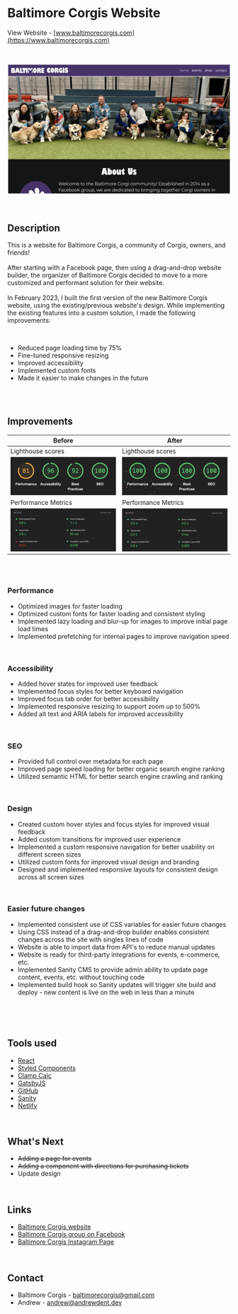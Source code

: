 # Baltimore Corgis Website

View Website - [www.baltimorecorgis.com](https://www.baltimorecorgis.com)

<br />

![A screenshot of the Baltimore Corgis website](/src/images/readme/website-screenshot.png)

<br />

## Description

This is a website for Baltimore Corgis, a community of Corgis, owners, and friends!
<br />
<br />
After starting with a Facebook page, then using a drag-and-drop website builder, the organizer of Baltimore Corgis decided to move to a more customized and performant solution for their website.
<br />
<br />
In February 2023, I built the first version of the new Baltimore Corgis website, using the existing/previous website's design. While implementing the existing features into a custom solution, I made the following improvements:

<br />

- Reduced page loading time by 75%
- Fine-tuned responsive resizing
- Improved accessibility
- Implemented custom fonts
- Made it easier to make changes in the future

<br />
<br />

## Improvements

| Before                                                                       | After                                                                      |
| ---------------------------------------------------------------------------- | -------------------------------------------------------------------------- |
| Lighthouse scores                                                            | Lighthouse scores                                                          |
| ![Lighthouse score - before](/src/images/readme/lighthouse-score-before.png) | ![Lighthouse score - after](/src/images/readme/lighthouse-score-after.png) |
| Performance Metrics                                                          | Performance Metrics                                                        |
| ![Metrics - before](/src/images/readme/metrics-before.png)                   | ![Metrics - after](/src/images/readme/metrics-after.png)                   |

<br />
<br />

### Performance

- Optimized images for faster loading
- Optimized custom fonts for faster loading and consistent styling
- Implemented lazy loading and blur-up for images to improve initial page load times
- Implemented prefetching for internal pages to improve navigation speed

<br />

### Accessibility

- Added hover states for improved user feedback
- Implemented focus styles for better keyboard navigation
- Improved focus tab order for better accessibility
- Implemented responsive resizing to support zoom up to 500%
- Added alt text and ARIA labels for improved accessibility

<br />

### SEO

- Provided full control over metadata for each page
- Improved page speed loading for better organic search engine ranking
- Utilized semantic HTML for better search engine crawling and ranking

<br />

### Design

- Created custom hover styles and focus styles for improved visual feedback
- Added custom transitions for improved user experience
- Implemented a custom responsive navigation for better usability on different screen sizes
- Utilized custom fonts for improved visual design and branding
- Designed and implemented responsive layouts for consistent design across all screen sizes

<br />

### Easier future changes

- Implemented consistent use of CSS variables for easier future changes
- Using CSS instead of a drag-and-drop builder enables consistent changes across the site with singles lines of code
- Website is able to import data from API's to reduce manual updates
- Website is ready for third-party integrations for events, e-commerce, etc.
- Implemented Sanity CMS to provide admin ability to update page content, events, etc. without touching code
- Implemented build hook so Sanity updates will trigger site build and deploy - new content is live on the web in less than a minute

<br />
<br />
<br />

## Tools used

- [React](https://reactjs.org/)
- [Styled Components](https://styled-components.com/)
- [Clamp Calc](https://clamp-calc.netlify.app/)
- [GatsbyJS](https://www.gatsbyjs.com/)
- [GitHub](https://github.com/)
- [Sanity](https://www.sanity.io)
- [Netlify](https://www.netlify.com/)

<br />

## What's Next

- ~~Adding a page for events~~
- ~~Adding a component with directions for purchasing tickets~~
- Update design

<br />

## Links

- [Baltimore Corgis website](https://www.baltimorecorgis.com)
- [Baltimore Corgis group on Facebook](https://www.facebook.com/groups/BaltimoreCorgis/)
- [Baltimore Corgis Instagram Page](https://www.instagram.com/baltimorecorgis/)

<br />

## Contact

- Baltimore Corgis - [baltimorecorgis@gmail.com](mailto:baltimorecorgis@gmail.com)
- Andrew - [andrew@andrewdent.dev](mailto:andrew@andrewdent.dev)

<br />
